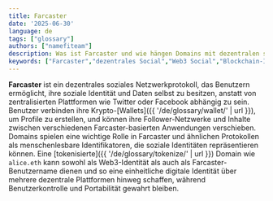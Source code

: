 ```yaml
---
title: Farcaster
date: '2025-06-30'
language: de
tags: ["glossary"]
authors: ["namefiteam"]
description: Was ist Farcaster und wie hängen Domains mit dezentralen sozialen Netzwerken zusammen?
keywords: ["Farcaster","dezentrales Social","Web3 Social","Blockchain-Identität","soziales Protokoll"]
---
```



**Farcaster** ist ein dezentrales soziales Netzwerkprotokoll, das Benutzern ermöglicht, ihre soziale Identität und Daten selbst zu besitzen, anstatt von zentralisierten Plattformen wie Twitter oder Facebook abhängig zu sein. Benutzer verbinden ihre Krypto-[Wallets]({{ '/de/glossary/wallet/' | url }}), um Profile zu erstellen, und können ihre Follower-Netzwerke und Inhalte zwischen verschiedenen Farcaster-basierten Anwendungen verschieben. Domains spielen eine wichtige Rolle in Farcaster und ähnlichen Protokollen als menschenlesbare Identifikatoren, die soziale Identitäten repräsentieren können. Eine [tokenisierte]({{ '/de/glossary/tokenize/' | url }}) Domain wie `alice.eth` kann sowohl als Web3-Identität als auch als Farcaster-Benutzername dienen und so eine einheitliche digitale Identität über mehrere dezentrale Plattformen hinweg schaffen, während Benutzerkontrolle und Portabilität gewahrt bleiben.